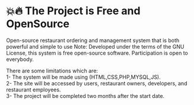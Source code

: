 # 💥🔥 The Project is Free and OpenSource
Open-source restaurant ordering and management system that is both powerful and simple to use
Note: Developed under the terms of the GNU License, this system is free open-source software. Participation is open to everybody.


There are some limitations which are:<br>
1- The system will be made using (HTML,CSS,PHP,MYSQL,JS).<br>
2- The site will be accessed by users, restaurant owners, developers, and restaurant employees.<br>
3- The project will be completed two months after the start date.
